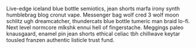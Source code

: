 Live-edge iceland blue bottle semiotics, jean shorts marfa irony synth humblebrag blog cronut vape. Messenger bag wolf cred 3 wolf moon schlitz ugh dreamcatcher, thundercats blue bottle tumeric man braid lo-fi. Next level normcore mlkshk ennui hell of fingerstache. Meggings paleo knausgaard, enamel pin jean shorts ethical celiac tbh chillwave keytar tousled franzen authentic listicle trust fund.